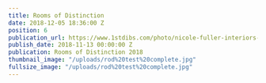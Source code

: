 ```yaml
---
title: Rooms of Distinction
date: 2018-12-05 18:36:00 Z
position: 6
publication_url: https://www.1stdibs.com/photo/nicole-fuller-interiors-transitional-living-room/3441012/
publish_date: 2018-11-13 00:00:00 Z
publication: Rooms of Distinction 2018
thumbnail_image: "/uploads/rod%20test%20complete.jpg"
fullsize_image: "/uploads/rod%20test%20complete.jpg"
---
```


